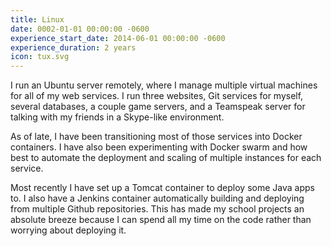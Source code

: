 ```yaml
---
title: Linux
date: 0002-01-01 00:00:00 -0600
experience_start_date: 2014-06-01 00:00:00 -0600
experience_duration: 2 years
icon: tux.svg
---
```

I run an Ubuntu server remotely, where I manage multiple virtual machines for all of my web services. I run three websites, Git services for myself, several databases, a couple game servers, and a Teamspeak server for talking with my friends in a Skype-like environment.

As of late, I have been transitioning most of those services into Docker containers. I have also been experimenting with Docker swarm and how best to automate the deployment and scaling of multiple instances for each service.

Most recently I have set up a Tomcat container to deploy some Java apps to. I also have a Jenkins container automatically building and deploying from multiple Github repositories. This has made my school projects an absolute breeze because I can spend all my time on the code rather than worrying about deploying it.
